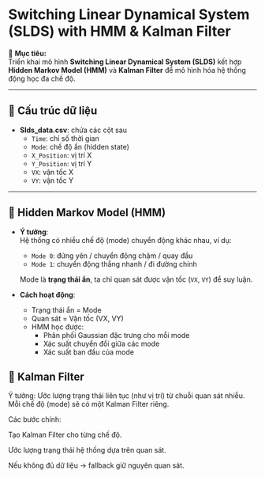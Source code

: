 # Switching Linear Dynamical System (SLDS) with HMM & Kalman Filter

📌 **Mục tiêu:**  
Triển khai mô hình **Switching Linear Dynamical System (SLDS)** kết hợp **Hidden Markov Model (HMM)** và **Kalman Filter** để mô hình hóa hệ thống động học đa chế độ.

---

## 📂 Cấu trúc dữ liệu

- **Slds_data.csv**: chứa các cột sau
  - `Time`: chỉ số thời gian
  - `Mode`: chế độ ẩn (hidden state)
  - `X_Position`: vị trí X
  - `Y_Position`: vị trí Y
  - `VX`: vận tốc X
  - `VY`: vận tốc Y

---

## 🔹 Hidden Markov Model (HMM)

- **Ý tưởng**:  
  Hệ thống có nhiều chế độ (mode) chuyển động khác nhau, ví dụ:
  - `Mode 0`: đứng yên / chuyển động chậm / quay đầu
  - `Mode 1`: chuyển động thẳng nhanh / đi đường chính  

  Mode là **trạng thái ẩn**, ta chỉ quan sát được vận tốc (`VX`, `VY`) để suy luận.

- **Cách hoạt động**:
  - Trạng thái ẩn = Mode
  - Quan sát = Vận tốc (VX, VY)
  - HMM học được:
    - Phân phối Gaussian đặc trưng cho mỗi mode
    - Xác suất chuyển đổi giữa các mode
    - Xác suất ban đầu của mode
## 🔹 Kalman Filter

Ý tưởng:
Ước lượng trạng thái liên tục (như vị trí) từ chuỗi quan sát nhiễu.
Mỗi chế độ (mode) sẽ có một Kalman Filter riêng.

Các bước chính:

Tạo Kalman Filter cho từng chế độ.

Ước lượng trạng thái hệ thống dựa trên quan sát.

Nếu không đủ dữ liệu → fallback giữ nguyên quan sát.
